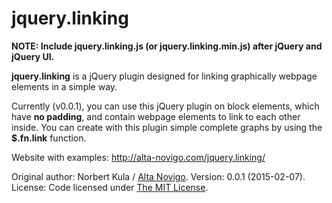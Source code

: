 jquery.linking
==============
**NOTE: Include jquery.linking.js (or jquery.linking.min.js) after jQuery and jQuery UI.**

**jquery.linking** is a jQuery plugin designed for linking graphically webpage elements in a simple way.

Currently (v0.0.1), you can use this jQuery plugin on block elements, which have **no padding**, and contain webpage elements to link to each other inside. You can create with this plugin simple complete graphs by using the **$.fn.link** function.

Website with examples: http://alta-novigo.com/jquery.linking/

Original author: Norbert Kula / [Alta Novigo](http://alta-novigo.com). 
Version: 0.0.1 (2015-02-07). 
License: Code licensed under [The MIT License](http://www.opensource.org/licenses/mit-license.php). 
